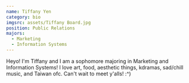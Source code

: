 ```yaml
---
name: Tiffany Yen
category: bio
imgsrc: assets/Tiffany Board.jpg
position: Public Relations
majors:
  - Marketing
  - Information Systems
---
```

Heyo! I'm Tiffany and I am a sophomore majoring in Marketing and Information Systems! I love art, food, aesthetic things, kdramas, sad/chill music, and Taiwan ofc. Can't wait to meet y'alls! :^)
